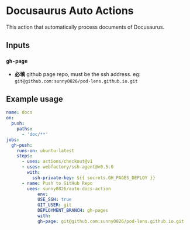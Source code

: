 # Docusaurus Auto Actions

This action that automatically process documents of Docusaurus.

## Inputs

### `gh-page`

- **必填** github page repo, must be the ssh address. eg: `git@github.com:sunny0826/pod-lens.github.io.git`

## Example usage

```yaml
name: docs
on:
  push:
    paths:
      - 'doc/**'
jobs:
  gh-push:
    runs-on: ubuntu-latest
    steps:
      - uses: actions/checkout@v1
      - uses: webfactory/ssh-agent@v0.5.0
        with:
          ssh-private-key: ${{ secrets.GH_PAGES_DEPLOY }}
      - name: Push to GitHub Repo
        uees: sunny0826/auto-docs-action
            env:
            USE_SSH: true
            GIT_USER: git
            DEPLOYMENT_BRANCH: gh-pages
            with:
            gh-page: git@github.com:sunny0826/pod-lens.github.io.git
```
